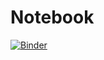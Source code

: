# Notebook

[![Binder](https://mybinder.org/badge_logo.svg)](https://mybinder.org/v2/gh/geofduf/notebooks/master)
